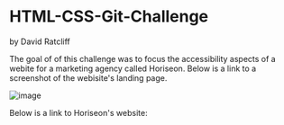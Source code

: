# HTML-CSS-Git-Challenge
by David Ratcliff

The goal of of this challenge was to focus the accessibility aspects of a webite for a marketing agency called Horiseon. Below is a link to a screenshot of the webisite's landing page. 

![image](https://user-images.githubusercontent.com/90013942/140659359-29eaa87e-99df-47f2-9a89-3170d51c9d35.png)

Below is a link to Horiseon's website:



